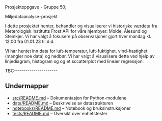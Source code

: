 Prosjektoppgave - Gruppe 50;

Miljødataanalyse-prosjekt

I dette prosjektet henter, behandler og visualiserer vi historiske værdata fra Meterologisk institutts Frost API for våre hjembyer: Molde, Ålesund og Steinkjer. Vi har valgt å fokusere på observasjoner gjort hver mandag kl. 12:00 fra 01.01.23 til d.d.

Vi har hentet inn data for luft-temperatur, luft-fuktighet, vind-hastighet (mangler noe data) og nedbør. Vi har valgt å visualisere dette ved hjelp av linjediagram, histogram og og et sccatterplot med lineær regressjon.

TBC----------------------

## Undermapper

- [src/README.md](src/README.md) – Dokumentasjon for Python-modulene
- [data/README.md](data/README.md) – Beskrivelse av datastrukturen
- [notebooks/README.md](notebooks/README.md) – Notebook og bruksinstruksjoner
- [tests/README.md](tests/README.md) – Oversikt over enhetstester